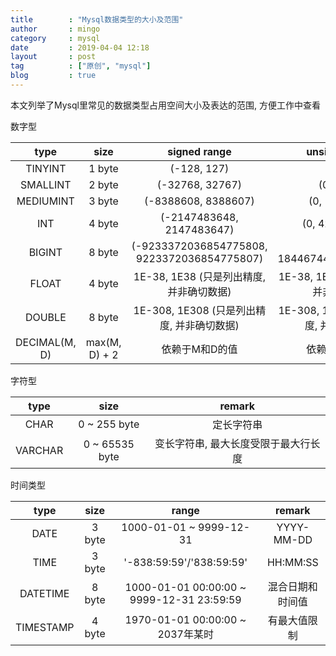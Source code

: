 ```yaml
---
title        : "Mysql数据类型的大小及范围"
author       : mingo
category     : mysql
date         : 2019-04-04 12:18
layout       : post
tag          : ["原创", "mysql"]
blog         : true
---
```


本文列举了Mysql里常见的数据类型占用空间大小及表达的范围, 方便工作中查看

数字型

|  type         |   size        |         signed range                         |         unsigned range                   | 
|:-------------:|:-------------:|:--------------------------------------------:|:----------------------------------------:|
| TINYINT       | 1 byte        | (-128, 127)                                  | (0, 255)                                 |
| SMALLINT      | 2 byte        | (-32768, 32767)                              | (0, 65535)                               |
| MEDIUMINT     | 3 byte        | (-8388608, 8388607)                          | (0, 16777215)                            |
| INT           | 4 byte        | (-2147483648, 2147483647)                    | (0, 4294967295)                          |
| BIGINT        | 8 byte        | (-9233372036854775808, 9223372036854775807)  | (0, 18446744073709551615)                |
| FLOAT         | 4 byte        | 1E-38, 1E38    (只是列出精度, 并非确切数据)      | 1E-38, 1E38    (只是列出精度, 并非确切数据)  |
| DOUBLE        | 8 byte        | 1E-308, 1E308  (只是列出精度, 并非确切数据)      | 1E-308, 1E308  (只是列出精度, 并非确切数据)  |
| DECIMAL(M, D) | max(M, D) + 2 | 依赖于M和D的值                                 | 依赖于M和D的值                             | 

字符型 

|  type         |     size        |         remark                  | 
|:-------------:|:---------------:|:-------------------------------:|
| CHAR          | 0 ~ 255 byte    | 定长字符串                        |
| VARCHAR       | 0 ~ 65535 byte  | 变长字符串, 最大长度受限于最大行长度  |

时间类型

|  type         |   size  |             range                          |     remark    |
|:-------------:|:-------:|:------------------------------------------:|:-------------:|
| DATE          | 3 byte  | 1000-01-01 ~ 9999-12-31                    |   YYYY-MM-DD  |
| TIME          | 3 byte  | '-838:59:59'/'838:59:59'                   |    HH:MM:SS   |
| DATETIME      | 8 byte  | 1000-01-01 00:00:00 ~ 9999-12-31 23:59:59  | 混合日期和时间值 |
| TIMESTAMP     | 4 byte  | 1970-01-01 00:00:00 ~ 2037年某时            |   有最大值限制  |
